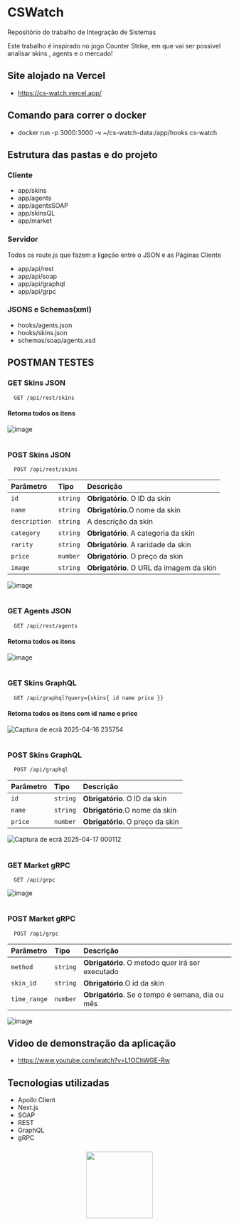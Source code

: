 # CSWatch

Repositório do trabalho de Integração de Sistemas

Este trabalho é inspirado no jogo Counter Strike, em que vai ser possivel analisar skins , agents e o mercado!

## Site alojado na Vercel
- https://cs-watch.vercel.app/

## Comando para correr o docker
- docker run -p 3000:3000 -v ~/cs-watch-data:/app/hooks cs-watch

## Estrutura das pastas e do projeto
### Cliente 
- app/skins
- app/agents
- app/agentsSOAP
- app/skinsQL
- app/market

### Servidor 
Todos os route.js que fazem a ligação entre o JSON e as Páginas Cliente
- app/api/rest
- app/api/soap
- app/api/graphql
- app/api/grpc

### JSONS e Schemas(xml)
- hooks/agents.json
- hooks/skins.json
- schemas/soap/agents.xsd

## POSTMAN TESTES

### GET Skins JSON
```
  GET /api/rest/skins
```
#### Retorna todos os itens
![image](https://github.com/user-attachments/assets/74bb5031-6536-41e7-95ea-b71f81ca6f3a)

#

### POST Skins JSON
```
  POST /api/rest/skins
```

| Parâmetro   | Tipo       | Descrição                                   |
| :---------- | :--------- | :------------------------------------------ |
| `id`      | `string` | **Obrigatório**. O ID da skin |
| `name`      | `string` | **Obrigatório**.O nome da skin |
| `description`      | `string` | A descrição da skin |
| `category`      | `string` | **Obrigatório**. A categoria da skin |
| `rarity`      | `string` | **Obrigatório**. A raridade da skin |
| `price`      | `number` | **Obrigatório**. O preço da skin |
| `image`      | `string` | **Obrigatório**. O URL da imagem da skin |


![image](https://github.com/user-attachments/assets/ba691cbe-d19f-4150-bf71-81b1a35d229b)

#

### GET Agents JSON
```
  GET /api/rest/agents
```
#### Retorna todos os itens
![image](https://github.com/user-attachments/assets/74518dd4-f3b9-41c2-88ae-4f1b87e04477)

#

### GET Skins GraphQL
```
  GET /api/graphql?query={skins{ id name price }}
```
#### Retorna todos os itens com id name e price
![Captura de ecrã 2025-04-16 235754](https://github.com/user-attachments/assets/d1c9f3c7-9590-43d0-9ab4-45505598e5b6)

#

### POST Skins GraphQL
```
  POST /api/graphql
```
| Parâmetro   | Tipo       | Descrição                                   |
| :---------- | :--------- | :------------------------------------------ |
| `id`      | `string` | **Obrigatório**. O ID da skin |
| `name`      | `string` | **Obrigatório**.O nome da skin |
| `price`      | `number` | **Obrigatório**. O preço da skin |

![Captura de ecrã 2025-04-17 000112](https://github.com/user-attachments/assets/b28da6a1-7a68-4759-9316-edd2d1642b60)

#

### GET Market gRPC
```
  GET /api/grpc
```

![image](https://github.com/user-attachments/assets/a59b8fd4-90fd-4d4d-b4a2-9173bedcca17)

#

### POST Market gRPC
```
  POST /api/grpc
```
| Parâmetro   | Tipo       | Descrição                                   |
| :---------- | :--------- | :------------------------------------------ |
| `method`      | `string` | **Obrigatório**. O metodo quer irá ser executado |
| `skin_id`      | `string` | **Obrigatório**.O id da skin|
| `time_range`      | `number` | **Obrigatório**. Se o tempo é semana, dia ou mês |

![image](https://github.com/user-attachments/assets/4cbbf3f5-c2f3-4be0-9d73-c14dd4d4cbc6)

## Video de demonstração da aplicação
- https://www.youtube.com/watch?v=L1OChWGE-Rw

## Tecnologias utilizadas

- Apollo Client
- Next.js
- SOAP
- REST
- GraphQL
- gRPC

###

<div align="center">
  <img height="150" src="https://media.giphy.com/media/v1.Y2lkPTc5MGI3NjExdjI4NWptdHFyNXluOHZxeTFleGN0eTlvMml2NXNxb2trNGgyZjQwdiZlcD12MV9pbnRlcm5hbF9naWZfYnlfaWQmY3Q9Zw/cruO3FTeoAxjiTVxPW/giphy.gif"  />
</div>
